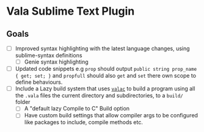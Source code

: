 # Vala Sublime Text Plugin

## Goals

- [ ] Improved syntax highlighting with the latest language changes, using sublime-syntax definitions
	- [ ] Genie syntax highlighting
- [ ] Updated code snippets e.g `prop` should output `public string prop_name { get; set; }` and `propfull` should also `get` and `set` there own scope to define behaviours.
- [ ] Include a Lazy build system that uses [`valac`](https://wiki.gnome.org/Projects/Vala/Tutorial#Compile_and_Run) to build a program using all the `.vala` files the current directory and subdirectories, to a `build/` folder
	- [ ] A "default lazy Compile to C" Build option
	- [ ] Have custom build settings that allow compiler args to be configured like packages to include, compile methods etc. 

